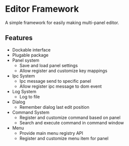 # Editor Framework
A simple framework for easily making multi-panel editor.

## Features

 - Dockable interface
 - Plugable package
 - Panel system
   - Save and load panel settings
   - Allow register and customize key mappings
 - Ipc System
   - Ipc message send to specific panel
   - Allow register ipc message to dom event
 - Log System
   - Log to file
 - Dialog
   - Remember dialog last edit position
 - Command System
   - Register and customize command based on panel
   - Search and execute command in command window
 - Menu
   - Provide main menu registry API
   - Register and customize menu item for panel
